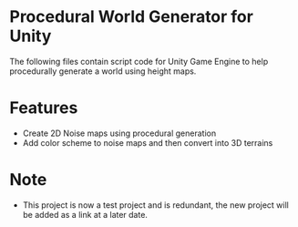 # Procedural World Generator for Unity

The following files contain script code for Unity Game Engine to help procedurally generate a world using height maps.

# Features

- Create 2D Noise maps using procedural generation
- Add color scheme to noise maps and then convert into 3D terrains

# Note
- This project is now a test project and is redundant,  the new project will be added as a link at a later date.
